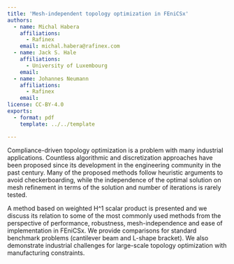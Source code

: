 ```yaml
---
title: 'Mesh-independent topology optimization in FEniCSx'
authors:
  - name: Michal Habera
    affiliations:
      - Rafinex
    email: michal.habera@rafinex.com
  - name: Jack S. Hale
    affiliations:
      - University of Luxembourg
    email:
  - name: Johannes Neumann
    affiliations:
      - Rafinex
    email:
license: CC-BY-4.0
exports:
  - format: pdf
    template: ../../template

---
```


Compliance-driven topology optimization is a problem with many industrial applications. Countless algorithmic and discretization approaches have been proposed since its development in the engineering community in the past century. Many of the proposed methods follow heuristic arguments to avoid checkerboarding, while the independence of the optimal solution on mesh refinement in terms of the solution and number of iterations is rarely tested.

A method based on weighted H^1 scalar product is presented and we discuss its relation to some of the most commonly used methods from the perspective of performance, robustness, mesh-independence and ease of implementation in FEniCSx. We provide comparisons for standard benchmark problems (cantilever beam and L-shape bracket). We also demonstrate industrial challenges for large-scale topology optimization with manufacturing constraints.
